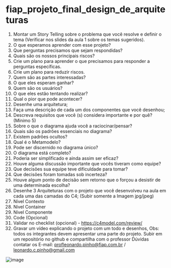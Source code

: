 # fiap_projeto_final_design_de_arquiteturas

1.	Montar um Story Telling sobre o problema que você resolve e definir o tema (Verificar nos slides da aula 1 sobre os temas sugeridos).
2.	O que esperamos aprender com esse projeto? 
3.	Que perguntas precisamos que sejam respondidas?
4.	Quais são os nossos principais riscos?
5.	Crie um plano para aprender o que precisamos para responder a perguntas específicas.
6.	Crie um plano para reduzir riscos.
7.	Quem são as partes interessadas?  
8.	O que eles esperam ganhar?
9.	Quem são os usuários?
10.	O que eles estão tentando realizar? 
11.	Qual o pior que pode acontecer?
12.	Desenhe uma arquitetura;
13.	Faça uma descrição de cada um dos componentes que você desenhou;
14.	Descreva requisitos que você (s) considera importante e por quê? (Mínimo 5)
15.	Sobre o que o diagrama ajuda você a raciocinar/pensar?
16.	Quais são os padrões essenciais no diagrama? 
17.	Existem padrões ocultos?
18.	Qual é o Metamodelo?
19.	Pode ser discernido no diagrama único?
20.	O diagrama está completo?
21.	Poderia ser simplificado e ainda assim ser eficaz?
22.	Houve alguma discussão importante que vocês tiveram como equipe?
23.	Que decisões sua equipe teve dificuldade para tomar?
24.	Que decisões foram tomadas sob incerteza?
25.	Houve algum ponto de decisão sem retorno que o forçou a desistir de uma determinada escolha?
26.	Desenhe 3 Arquiteturas com o projeto que você desenvolveu na aula em cada uma das camadas do C4;   (Subir somente a Imagem jpg/jpeg)
27.	Nível Contexto
28.	Nível Container
29.	Nível Componente
30.	Code (Opcional)
31.	Validar no checklist (opcional) - https://c4model.com/review/
32.	Gravar um vídeo explicando o projeto com um todo e desenhos, Obs: todos os integrantes devem apresentar uma parte do projeto.
Subir em um repositório no github e compartilha com o professor
Dúvidas contatar os E-mail:  profleonardo.pinho@fiap.com.br /  leonardo.c.pinho@gmail.com

![image](https://github.com/user-attachments/assets/a8a99254-7964-496b-bb1e-a80b64420f9b)
